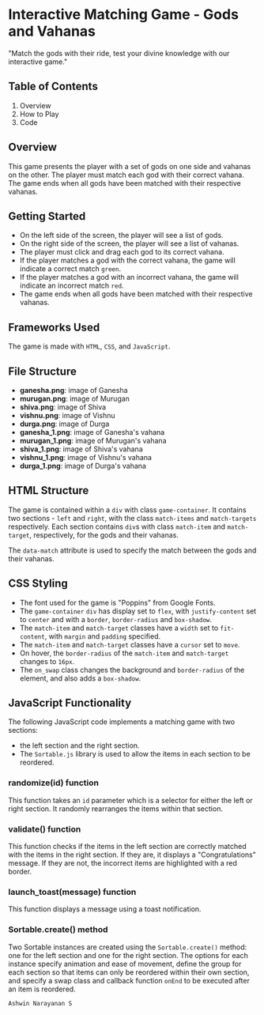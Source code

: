 # Interactive Matching Game - Gods and Vahanas

"Match the gods with their ride, test your divine knowledge with our interactive game."

## Table of Contents

1. Overview
2. How to Play
3. Code


## Overview

This game presents the player with a set of gods on one side and vahanas on the other. The player must match each god with their correct vahana. The game ends when all gods have been matched with their respective vahanas.

## Getting Started

- On the left side of the screen, the player will see a list of gods.
- On the right side of the screen, the player will see a list of vahanas.
- The player must click and drag each god to its correct vahana.
- If the player matches a god with the correct vahana, the game will indicate a correct match `green`.
- If the player matches a god with an incorrect vahana, the game will indicate an incorrect match `red`.
- The game ends when all gods have been matched with their respective vahanas.

## Frameworks Used

The game is made with `HTML`, `CSS`, and `JavaScript`. 

## File Structure

- **ganesha.png**: image of Ganesha
- **murugan.png**: image of Murugan
- **shiva.png**: image of Shiva
- **vishnu.png**: image of Vishnu
- **durga.png**: image of Durga
- **ganesha_1.png**: image of Ganesha's vahana
- **murugan_1.png**: image of Murugan's vahana
- **shiva_1.png**: image of Shiva's vahana
- **vishnu_1.png**: image of Vishnu's vahana
- **durga_1.png**: image of Durga's vahana


## HTML Structure

<p>The game is contained within a <code>div</code> with class <code>game-container</code>. It contains two sections - <code>left</code> and <code>right</code>, with the class <code>match-items</code> and <code>match-targets</code> respectively. Each section contains <code>div</code>s with class <code>match-item</code> and <code>match-target</code>, respectively, for the gods and their vahanas.</p>

The `data-match` attribute is used to specify the match between the gods and their vahanas.

## CSS Styling

<ul><li>The font used for the game is "Poppins" from Google Fonts.</li><li>The <code>game-container</code> <code>div</code> has display set to <code>flex</code>, with <code>justify-content</code> set to <code>center</code> and with a <code>border</code>, <code>border-radius</code> and <code>box-shadow</code>.</li><li>The <code>match-item</code> and <code>match-target</code> classes have a <code>width</code> set to <code>fit-content</code>, with <code>margin</code> and <code>padding</code> specified.</li><li>The <code>match-item</code> and <code>match-target</code> classes have a <code>cursor</code> set to <code>move</code>.</li><li>On hover, the <code>border-radius</code> of the <code>match-item</code> and <code>match-target</code> changes to <code>16px</code>.</li><li>The <code>on_swap</code> class changes the background and <code>border-radius</code> of the element, and also adds a <code>box-shadow</code>.</li></ul>

## JavaScript Functionality

The following JavaScript code implements a matching game with two sections: 
- the left section and the right section. 
- The `Sortable.js` library is used to allow the items in each section to be reordered.

### randomize(id) function
This function takes an `id` parameter which is a selector for either the left or right section. It randomly rearranges the items within that section.

### validate() function
This function checks if the items in the left section are correctly matched with the items in the right section. If they are, it displays a "Congratulations" message. If they are not, the incorrect items are highlighted with a red border.

### launch_toast(message) function
This function displays a message using a toast notification.

### Sortable.create() method
Two Sortable instances are created using the `Sortable.create()` method: one for the left section and one for the right section. The options for each instance specify animation and ease of movement, define the group for each section so that items can only be reordered within their own section, and specify a swap class and callback function `onEnd` to be executed after an item is reordered.


`Ashwin Narayanan S`
